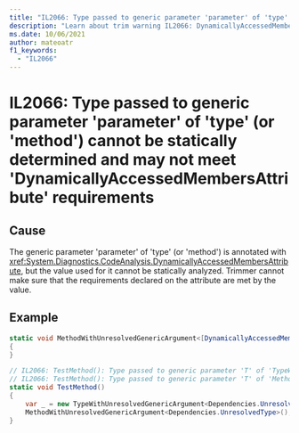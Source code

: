 ```yaml
---
title: "IL2066: Type passed to generic parameter 'parameter' of 'type' (or 'method') cannot be statically determined and may not meet 'DynamicallyAccessedMembersAttribute' requirements."
description: "Learn about trim warning IL2066: DynamicallyAccessedMembersGenericParameterCannotBeStaticallyDetermined"
ms.date: 10/06/2021
author: mateoatr
f1_keywords:
  - "IL2066"
---
```

# IL2066: Type passed to generic parameter 'parameter' of 'type' (or 'method') cannot be statically determined and may not meet 'DynamicallyAccessedMembersAttribute' requirements

## Cause

The generic parameter 'parameter' of 'type' (or 'method') is annotated with <xref:System.Diagnostics.CodeAnalysis.DynamicallyAccessedMembersAttribute>, but the value used for it cannot be statically analyzed. Trimmer cannot make sure that the requirements declared on the attribute are met by the value.

## Example

```csharp
static void MethodWithUnresolvedGenericArgument<[DynamicallyAccessedMembers (DynamicallyAccessedMemberTypes.PublicMethods)] T>()
{
}

// IL2066: TestMethod(): Type passed to generic parameter 'T' of 'TypeWithUnresolvedGenericArgument<T>' can not be statically determined and may not meet 'DynamicallyAccessedMembersAttribute' requirements.
// IL2066: TestMethod(): Type passed to generic parameter 'T' of 'MethodWithUnresolvedGenericArgument<T>()' can not be statically determined and may not meet 'DynamicallyAccessedMembersAttribute' requirements.
static void TestMethod()
{
    var _ = new TypeWithUnresolvedGenericArgument<Dependencies.UnresolvedType>();
    MethodWithUnresolvedGenericArgument<Dependencies.UnresolvedType>();
}
```
